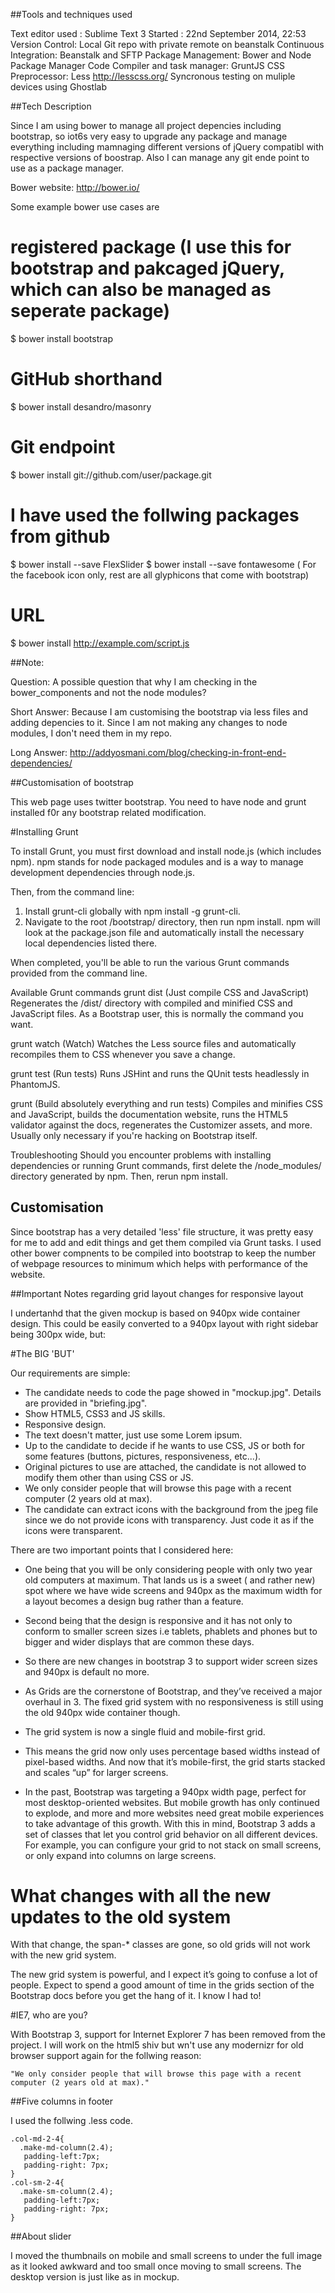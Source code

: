 ##Tools and techniques used

Text editor used : Sublime Text 3
Started : 22nd September 2014, 22:53 
Version Control: Local Git repo with private remote on beanstalk
Continuous Integration: Beanstalk and SFTP
Package Management: Bower and Node Package Manager
Code Compiler and task manager: GruntJS
CSS Preprocessor: Less http://lesscss.org/
Syncronous testing on muliple devices using Ghostlab


##Tech Description

Since I am using bower to manage all project depencies including bootstrap, so iot6s very easy to upgrade any package and manage everything including mamnaging different versions of jQuery compatibl with respective versions of boostrap. Also I can manage any git ende point to use as a package manager. 

Bower website: http://bower.io/

Some example bower use cases are

# registered package (I use this for bootstrap and pakcaged jQuery, which can also be managed as seperate package)
$ bower install bootstrap 

# GitHub shorthand
$ bower install desandro/masonry

# Git endpoint 
$ bower install git://github.com/user/package.git

# I have used the follwing packages from github 

$ bower install --save FlexSlider
$ bower install --save fontawesome ( For the facebook icon only, rest are all glyphicons that come with bootstrap)


# URL
$ bower install http://example.com/script.js

##Note: 

Question: A possible question that why I am checking in the bower_components and not the node modules?

Short Answer: Because I am customising the bootstrap via less files and adding depencies to it. Since I am not making any changes to node modules, I don't need them in my repo. 

Long Answer: http://addyosmani.com/blog/checking-in-front-end-dependencies/


##Customisation of bootstrap

This web page uses twitter bootstrap. You need to have node and grunt installed f0r any bootstrap related modification.

#Installing Grunt

To install Grunt, you must first download and install node.js (which includes npm). npm stands for node packaged modules and is a way to manage development dependencies through node.js.

Then, from the command line:

1. Install grunt-cli globally with npm install -g grunt-cli.
2. Navigate to the root /bootstrap/ directory, then run npm install. npm will look at the package.json file and automatically install the necessary local dependencies listed there.

When completed, you'll be able to run the various Grunt commands provided from the command line.

Available Grunt commands
grunt dist (Just compile CSS and JavaScript)
Regenerates the /dist/ directory with compiled and minified CSS and JavaScript files. As a Bootstrap user, this is normally the command you want.

grunt watch (Watch)
Watches the Less source files and automatically recompiles them to CSS whenever you save a change.

grunt test (Run tests)
Runs JSHint and runs the QUnit tests headlessly in PhantomJS.

grunt (Build absolutely everything and run tests)
Compiles and minifies CSS and JavaScript, builds the documentation website, runs the HTML5 validator against the docs, regenerates the Customizer assets, and more. Usually only necessary if you're hacking on Bootstrap itself.

Troubleshooting
Should you encounter problems with installing dependencies or running Grunt commands, first delete the /node_modules/ directory generated by npm. Then, rerun npm install.

## Customisation 

Since bootstrap has a very detailed 'less' file structure, it was pretty easy for me to add and edit things and get them compiled via Grunt tasks. I used other bower compnents to be compiled into bootstrap to keep the number of webpage resources to minimum which helps with performance of the website. 


##Important Notes regarding grid layout changes for responsive layout

I undertanhd that the given mockup is based on 940px wide container design. This could be easily converted to a 940px layout with right sidebar being 300px wide, but:

#The BIG 'BUT'

Our requirements are simple:

- The candidate needs to code the page showed in "mockup.jpg". Details are provided in "briefing.jpg".
- Show HTML5, CSS3 and JS skills.
- Responsive design.
- The text doesn't matter, just use some Lorem ipsum.
- Up to the candidate to decide if he wants to use CSS, JS or both for some features (buttons, pictures, responsiveness, etc...).
- Original pictures to use are attached, the candidate is not allowed to modify them other than using CSS or JS.
- We only consider people that will browse this page with a recent computer (2 years old at max).
- The candidate can extract icons with the background from the jpeg file since we do not provide icons with transparency. Just code it as if the icons were transparent.

There are two important points that I considered here: 

- One being that you will be only considering people with only two year old computers at maximum. That lands us is a sweet ( and rather new) spot where we have wide screens and 940px as the maximum width for a layout becomes a design bug rather than a feature. 

- Second being that the design is responsive and it has not only to conform to smaller screen sizes i.e tablets, phablets and phones but to bigger and wider displays that are common these days.

- So there are new changes in bootstrap 3 to support wider screen sizes and 940px is default no more. 

- As Grids are the cornerstone of Bootstrap, and they’ve received a major overhaul in 3. The fixed grid system with no responsiveness is still using the old 940px wide container though.

- The grid system is now a single fluid and mobile-first grid.

- This means the grid now only uses percentage based widths instead of pixel-based widths. And now that it’s mobile-first, the grid starts stacked and scales “up” for larger screens.

- In the past, Bootstrap was targeting a 940px width page, perfect for most desktop-oriented websites. But mobile growth has only continued to explode, and more and more websites need great mobile experiences to take advantage of this growth. With this in mind, Bootstrap 3 adds a set of classes that let you control grid behavior on all different devices. For example, you can configure your grid to not stack on small screens, or only expand into columns on large screens.

# What changes with all the new updates to the old system

With that change, the span-* classes are gone, so old grids will not work with the new grid system.

The new grid system is powerful, and I expect it’s going to confuse a lot of people. Expect to spend a good amount of time in the grids section of the Bootstrap docs before you get the hang of it. I know I had to!


#IE7, who are you?

With Bootstrap 3, support for Internet Explorer 7 has been removed from the project. I will work on the html5 shiv but wn't use any modernizr for old browser support again for the follwing reason:

	"We only consider people that will browse this page with a recent computer (2 years old at max)."



##Five columns in footer

I used the follwing .less code.

    .col-md-2-4{
      .make-md-column(2.4);
       padding-left:7px;
       padding-right: 7px;
    }
    .col-sm-2-4{
      .make-sm-column(2.4);
       padding-left:7px;
       padding-right: 7px;
    }

##About slider

I moved the thumbnails on mobile and small screens to under the full image as it looked awkward and too small once moving to small screens. The desktop version is just like as in mockup. 

